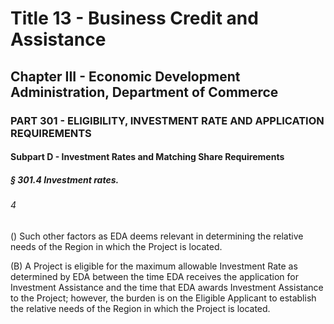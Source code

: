
# Title 13 - Business Credit and Assistance
## Chapter III - Economic Development Administration, Department of Commerce
### PART 301 - ELIGIBILITY, INVESTMENT RATE AND APPLICATION REQUIREMENTS
#### Subpart D - Investment Rates and Matching Share Requirements
##### § 301.4 Investment rates.
###### 4

() Such other factors as EDA deems relevant in determining the relative needs of the Region in which the Project is located.

(B) A Project is eligible for the maximum allowable Investment Rate as determined by EDA between the time EDA receives the application for Investment Assistance and the time that EDA awards Investment Assistance to the Project; however, the burden is on the Eligible Applicant to establish the relative needs of the Region in which the Project is located.
